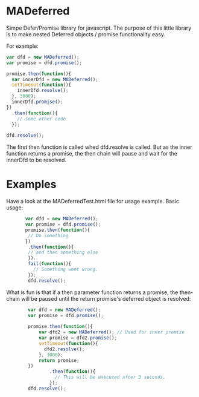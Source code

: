 MADeferred
==========

Simpe Defer/Promise library for javascript. The purpose of this little library is to make nested Deferred objects / promise functionality easy.

For example:
```javascript
var dfd = new MADeferred();
var promise = dfd.promise();

promise.then(function(){
  var innerDfd = new MADeferred();
  setTimeout(function(){
    innerDfd.resolve();
  }, 3000);
  innerDfd.promise();
})
  .then(function(){
    // some other code
  });
  
dfd.resolve();
```
The first then function is called whed dfd.resolve is called. But as the inner function returns a promise, the then chain will pause and wait for the innerDfd to be resolved.


Examples
========
Have a look at the MADeferredTest.html file for usage example.
Basic usage:
```javascript
       var dfd = new MADeferred();
       var promise = dfd.promise();
       promise.then(function(){
        // Do something
       })
        .then(function(){
        // and then something else
        }).
        fail(function(){
          // Something went wrong.
        });
        dfd.resolve();
````
What is fun is that if a then parameter function returns a promise, the then-chain will be paused until the return promise's deferred object is resolved:
```javascript
        var dfd = new MADeferred();
        var promise = dfd.promise();
        
        promise.then(function(){
            var dfd2 = new MADeferred(); // Used for inner promise
            var promise = dfd2.promise();
            setTimeout(function(){
              dfd2.resolve();
            }, 3000);
            return promise;
        })
                .then(function(){
                  // This will be executed after 3 seconds.
                });
        dfd.resolve();
```
